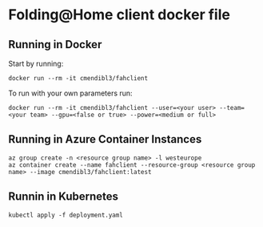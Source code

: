 # Folding@Home client docker file

## Running in Docker

Start by running:

```shell
docker run --rm -it cmendibl3/fahclient
```

To run with your own parameters run:

```shell
docker run --rm -it cmendibl3/fahclient --user=<your user> --team=<your team> --gpu=<false or true> --power=<medium or full>
```

## Running in Azure Container Instances

```shell
az group create -n <resource group name> -l westeurope
az container create --name fahclient --resource-group <resource group name> --image cmendibl3/fahclient:latest
```

## Runnin in Kubernetes

```shell
kubectl apply -f deployment.yaml
```
